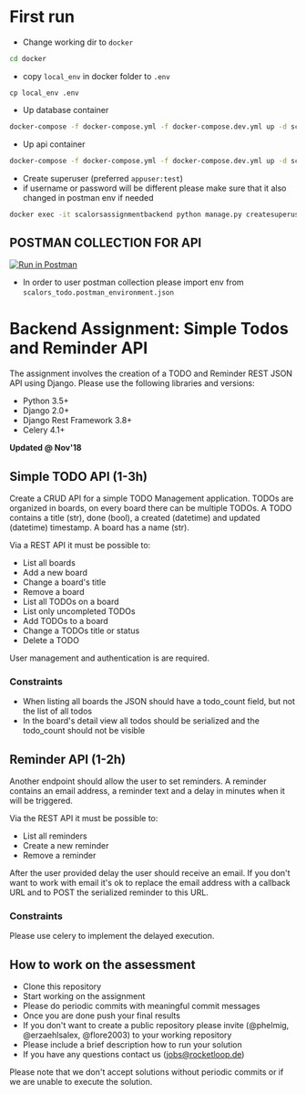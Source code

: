# First run
* Change working dir to `docker`
```bash
cd docker
```
* copy `local_env` in docker folder to `.env`
```
cp local_env .env
```
* Up database container
```bash
docker-compose -f docker-compose.yml -f docker-compose.dev.yml up -d scalor_db 
```
* Up api container
```bash
docker-compose -f docker-compose.yml -f docker-compose.dev.yml up -d scalorsassignmentbackend 
```
* Create superuser (preferred `appuser:test`)
* if username or password will be different please make sure that it also changed in postman env if needed
```bash
docker exec -it scalorsassignmentbackend python manage.py createsuperuser 
```

## POSTMAN COLLECTION FOR API
[![Run in Postman](https://run.pstmn.io/button.svg)](https://app.getpostman.com/run-collection/1c3defbb51051ff040fa)

* In order to user postman collection please import env from `scalors_todo.postman_environment.json`


# Backend Assignment: Simple Todos and Reminder API

The assignment involves the creation of a TODO and Reminder REST JSON API using Django. Please use the following libraries and versions:

* Python 3.5+
* Django 2.0+
* Django Rest Framework 3.8+
* Celery 4.1+

**Updated @ Nov'18**

## Simple TODO API (1-3h)

Create a CRUD API for a simple TODO Management application. TODOs are organized in boards, on every board there can be multiple TODOs. A TODO contains a title (str), done (bool), a created (datetime) and updated (datetime) timestamp. A board has a name (str). 

Via a REST API it must be possible to:

*   List all boards
*   Add a new board
*   Change a board's title
*   Remove a board
*   List all TODOs on a board
*   List only uncompleted TODOs
*   Add TODOs to a board
*   Change a TODOs title or status
*   Delete a TODO

User management and authentication is are required.

### Constraints

*   When listing all boards the JSON should have a todo_count field, but not the list of all todos
*   In the board's detail view all todos should be serialized and the todo_count should not be visible

## Reminder API (1-2h)

Another endpoint should allow the user to set reminders. A reminder contains an email address, a reminder text and a delay in minutes when it will be triggered. 

Via the REST API it must be possible to:

*   List all reminders
*   Create a new reminder
*   Remove a reminder

After the user provided delay the user should receive an email. If you don't want to work with email it's ok to replace the email address with a callback URL and to POST the serialized reminder to this URL.

### Constraints

Please use celery to implement the delayed execution.

## How to work on the assessment

*   Clone this repository
*   Start working on the assignment
*   Please do periodic commits with meaningful commit messages
*   Once you are done push your final results
*   If you don't want to create a public repository please invite (@phelmig, @erzaehlsalex, @flore2003) to your working repository
*   Please include a brief description how to run your solution
*   If you have any questions contact us (jobs@rocketloop.de)

Please note that we don't accept solutions without periodic commits or if we are unable to execute the solution.

